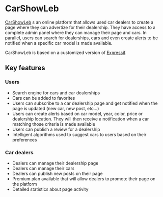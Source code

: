 # CarShowLeb
[CarShowLeb](http://carshowleb.joeyhelou.com) s an online platform that allows used car dealers to create a page where they can advertize for their dealership. They have access to a complete admin panel where they can manage their page and cars.
In parallel, users can search for dealerships, cars and even create alerts to be notified when a specific car model is made available.

CarShowLeb is based on a customized version of [Expressif](http://expressif.org).

## Key features

### Users

* Search engine for cars and car dealerships
* Cars can be added to favorites
* Users can subscribe to a car dealership page and get notified when the page is updated (new car, new post, etc...)
* Users can create alerts based on car model, year, color, price or dealership location. They will then receive a notification when a car matching those criteria is made available
* Users can publish a review for a dealership
* Intelligent algorithms used to suggest cars to users based on their preferences

### Car dealers

* Dealers can manage their dealership page
* Dealers can manage their cars
* Dealers can publish new posts on their page
* Premium plan available that will allow dealers to promote their page on the platform
* Detailed statistics about page activity
